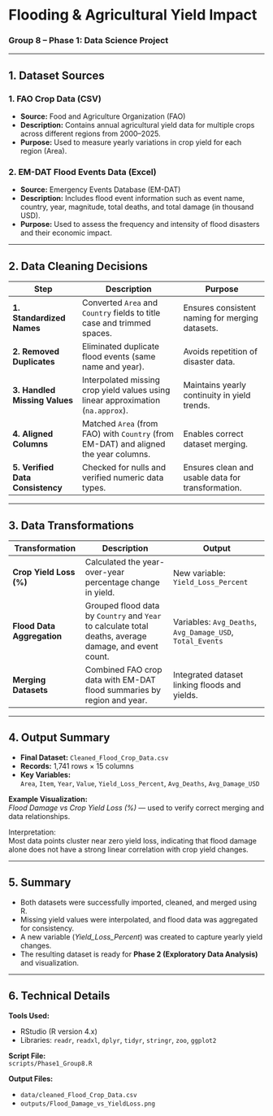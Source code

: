 #  Flooding & Agricultural Yield Impact  
### **Group 8 – Phase 1: Data Science Project**

---

##  1. Dataset Sources

### **1. FAO Crop Data (CSV)**
- **Source:** Food and Agriculture Organization (FAO)  
- **Description:** Contains annual agricultural yield data for multiple crops across different regions from 2000–2025.  
- **Purpose:** Used to measure yearly variations in crop yield for each region (Area).

### **2. EM-DAT Flood Events Data (Excel)**
- **Source:** Emergency Events Database (EM-DAT)  
- **Description:** Includes flood event information such as event name, country, year, magnitude, total deaths, and total damage (in thousand USD).  
- **Purpose:** Used to assess the frequency and intensity of flood disasters and their economic impact.

---

##  2. Data Cleaning Decisions

| Step | Description | Purpose |
|------|--------------|----------|
| **1. Standardized Names** | Converted `Area` and `Country` fields to title case and trimmed spaces. | Ensures consistent naming for merging datasets. |
| **2. Removed Duplicates** | Eliminated duplicate flood events (same name and year). | Avoids repetition of disaster data. |
| **3. Handled Missing Values** | Interpolated missing crop yield values using linear approximation (`na.approx`). | Maintains yearly continuity in yield trends. |
| **4. Aligned Columns** | Matched `Area` (from FAO) with `Country` (from EM-DAT) and aligned the year columns. | Enables correct dataset merging. |
| **5. Verified Data Consistency** | Checked for nulls and verified numeric data types. | Ensures clean and usable data for transformation. |

---

##  3. Data Transformations

| Transformation | Description | Output |
|----------------|--------------|---------|
| **Crop Yield Loss (%)** | Calculated the year-over-year percentage change in yield. | New variable: `Yield_Loss_Percent` |
| **Flood Data Aggregation** | Grouped flood data by `Country` and `Year` to calculate total deaths, average damage, and event count. | Variables: `Avg_Deaths`, `Avg_Damage_USD`, `Total_Events` |
| **Merging Datasets** | Combined FAO crop data with EM-DAT flood summaries by region and year. | Integrated dataset linking floods and yields. |

---

##  4. Output Summary

- **Final Dataset:** `Cleaned_Flood_Crop_Data.csv`  
- **Records:** 1,741 rows × 15 columns  
- **Key Variables:**  
  `Area`, `Item`, `Year`, `Value`, `Yield_Loss_Percent`, `Avg_Deaths`, `Avg_Damage_USD`

**Example Visualization:**  
*Flood Damage vs Crop Yield Loss (%)* — used to verify correct merging and data relationships.  

Interpretation:  
Most data points cluster near zero yield loss, indicating that flood damage alone does not have a strong linear correlation with crop yield changes.

---

##  5. Summary

- Both datasets were successfully imported, cleaned, and merged using R.  
- Missing yield values were interpolated, and flood data was aggregated for consistency.  
- A new variable (*Yield_Loss_Percent*) was created to capture yearly yield changes.  
- The resulting dataset is ready for **Phase 2 (Exploratory Data Analysis)** and visualization.

---

##  6. Technical Details

**Tools Used:**  
- RStudio (R version 4.x)  
- Libraries: `readr`, `readxl`, `dplyr`, `tidyr`, `stringr`, `zoo`, `ggplot2`

**Script File:**  
`scripts/Phase1_Group8.R`

**Output Files:**  
- `data/cleaned_Flood_Crop_Data.csv`  
- `outputs/Flood_Damage_vs_YieldLoss.png`
